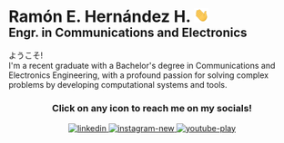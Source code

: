 <div class="hero">
  <div class="title"> 
    <h1>Ramón E. Hernández H. <img src="https://raw.githubusercontent.com/ABSphreak/ABSphreak/master/gifs/Hi.gif" width="26"></h1> 
    <h2 style="color: var(--secondary-color); margin-top: -20px">Engr. in Communications and Electronics</h2>
  </div>

  <p><span id="greeting">ようこそ!</span><br>
  I'm a recent graduate with a Bachelor's degree in Communications and Electronics Engineering, with a profound passion for solving complex problems by developing computational systems and tools.
  </p>
</div>


<h3 align="center">Click on any icon to reach me on my socials!</h3>

<div align="center">
<a href="https://www.linkedin.com/in/ramonevehdez/">
<img width="48" height="48" src="https://img.icons8.com/fluency/48/linkedin.png" alt="linkedin"/>
</a>

<a href="https://www.instagram.com/ramon_eve/">
<img width="48" height="48" src="https://img.icons8.com/fluency/48/instagram-new.png" alt="instagram-new"/>
</a>

<a href="https://www.youtube.com/@RamstricHdez">
<img width="48" height="48" src="https://img.icons8.com/fluency/48/youtube-play.png" alt="youtube-play"/>
</a>
</div>
